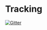 # Tracking

[![Gitter](https://badges.gitter.im/Join%20Chat.svg)](https://gitter.im/raingo/Tracking?utm_source=badge&utm_medium=badge&utm_campaign=pr-badge&utm_content=badge)